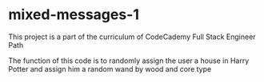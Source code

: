 # mixed-messages-1

This project is a part of the curriculum of CodeCademy Full Stack Engineer Path

The function of this code is to randomly assign the user a house in Harry Potter and assign him a random wand by wood and core type
